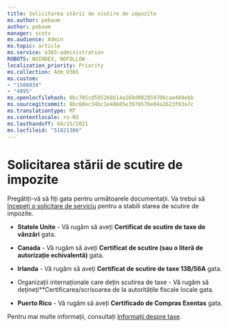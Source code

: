 ```yaml
---
title: Solicitarea stării de scutire de impozite
ms.author: pebaum
author: pebaum
manager: scotv
ms.audience: Admin
ms.topic: article
ms.service: o365-administration
ROBOTS: NOINDEX, NOFOLLOW
localization_priority: Priority
ms.collection: Adm_O365
ms.custom:
- "1500034"
- "4895"
ms.openlocfilehash: 0bc705cd595268b14a169d002859706cae404ebb
ms.sourcegitcommit: 8bc60ec34bc1e40685e3976576e04a2623f63a7c
ms.translationtype: MT
ms.contentlocale: ro-RO
ms.lasthandoff: 04/15/2021
ms.locfileid: "51821306"
---
```

# <a name="apply-for-tax-exempt-status"></a>Solicitarea stării de scutire de impozite

Pregătiți-vă să fiți gata pentru următoarele documentații. Va trebui să [începeți o solicitare de serviciu](https://docs.microsoft.com/microsoft-365/admin/contact-support-for-business-products) pentru a stabili starea de scutire de impozite.

- **Statele Unite** - Vă rugăm să aveți **Certificat de scutire de taxe de vânzări** gata.

- **Canada** - Vă rugăm să aveți **Certificat de scutire (sau o literă de autorizație echivalentă)** gata.

- **Irlanda** - Vă rugăm să aveți **Certificat de scutire de taxe 13B/56A** gata.

- Organizații internaționale care dețin scutirea de taxe - Vă rugăm să dețineți**Certificarea/scrisoarea de la autoritățile fiscale locale gata.

- **Puerto Rico** - Vă rugăm să aveți **Certificado de Compras Exentas** gata.

Pentru mai multe informații, consultați [Informații despre taxe](https://docs.microsoft.com/microsoft-365/commerce/billing-and-payments/tax-information).
